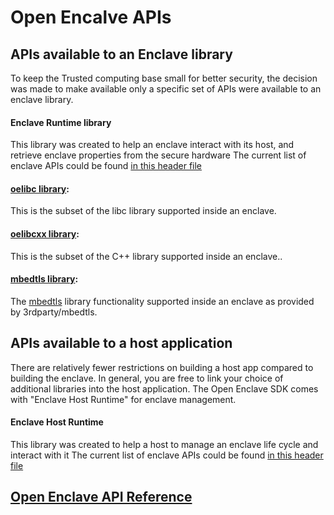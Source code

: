 # Open Encalve APIs

## APIs available to an Enclave library

 To keep the Trusted computing base small for better security, the decision was made to make available only a specific set of APIs were available to an enclave library.

#### Enclave Runtime library

  This library was created to help an enclave interact with its host, and retrieve enclave properties from the secure hardware 
  The current list of enclave APIs could be found [in this header file](/include/openenclave/enclave.h)
  
#### [oelibc library](../LibcSupport.md):

   This is the subset of the libc library supported inside an enclave.
   
#### [oelibcxx library](../LibcxxSupport.md):

   This is the subset of the  C++ library supported inside an enclave..
   
#### [mbedtls library](../MbedtlsSupport.md):

   The [mbedtls](https://tls.mbed.org/) library functionality supported inside an enclave as provided by 3rdparty/mbedtls.

## APIs available to a host application

  There are relatively fewer restrictions on building a host app compared to building the enclave. In general, you are free to link your choice of additional libraries into the host application. The Open Enclave SDK comes with "Enclave Host Runtime" for enclave management.
  
#### Enclave Host Runtime

  This library was created to help a host to manage an enclave life cycle and interact with it
  The current list of enclave APIs could be found [in this header file](/include/openenclave/host.h)
  
## [Open Enclave API Reference](../refman/md/index.md)
  
  
